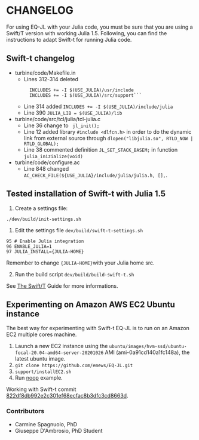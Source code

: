# CHANGELOG


For using EQ-JL with your Julia code, you must be sure that you are using a Swift/T version with working Julia 1.5. Following, you can find the instructions to adapt Swift-t for running Julia code.

## Swift-t changelog
- turbine/code/Makefile.in
  - Lines 312-314 deleted
    ```INCLUDES += -I $(USE_JULIA)/src
	  INCLUDES += -I $(USE_JULIA)/usr/include
	  INCLUDES += -I $(USE_JULIA)/src/support```
  - Line 314 added ```INCLUDES += -I $(USE_JULIA)/include/julia```
  - Line 390 ```JULIA_LIB = $(USE_JULIA)/lib``` 
- turbine/code/src/tcl/julia/tcl-julia.c
  - Line 36 change to ``` jl_init();```
  - Line 12 added library ```#include <dlfcn.h>``` in order to do the dynamic link from external source through 
```dlopen("libjulia.so", RTLD_NOW | RTLD_GLOBAL);```
  - Line 38 commented definition ```JL_SET_STACK_BASEM;``` in function ```julia_inizialize(void)```
- turbine/code/configure.ac
  - Line 848 changed ```AC_CHECK_FILE(${USE_JULIA}/include/julia/julia.h, [],```.

## Tested installation of Swift-t with Julia 1.5
1. Create a settings file:
```
./dev/build/init-settings.sh
```

1. Edit the settings file ```dev/build/swift-t-settings.sh```
```
95 # Enable Julia integration
96 ENABLE_JULIA=1
97 JULIA_INSTALL={JULIA-HOME}
```
Remember to change ```{JULIA-HOME}```with your Julia home src.

2. Run the build script ```dev/build/build-swift-t.sh```

See [The Swift/T](http://swift-lang.github.io/swift-t/guide.html) Guide for more informations.

## Experimenting on Amazon AWS EC2 Ubuntu instance

The best way for experimenting with Swift-t EQ-JL is to run on an Amazon EC2 multiple cores machine. 

1. Launch a new EC2 instance using the ```ubuntu/images/hvm-ssd/ubuntu-focal-20.04-amd64-server-20201026``` AMI (ami-0a91cd140a1fc148a), the latest ubuntu image.
2. ```git clone https://github.com/emews/EQ-JL.git```
3. ```support/installEC2.sh```
3. Run [noop](examples/noop) example.

Working with Swift-t commit [822df8db992e2c301ef68ecfac8b3dfc3cd8663d](https://github.com/swift-lang/swift-t/commit/822df8db992e2c301ef68ecfac8b3dfc3cd8663d).
### Contributors

- Carmine Spagnuolo, PhD
- Giuseppe D'Ambrosio, PhD Student
